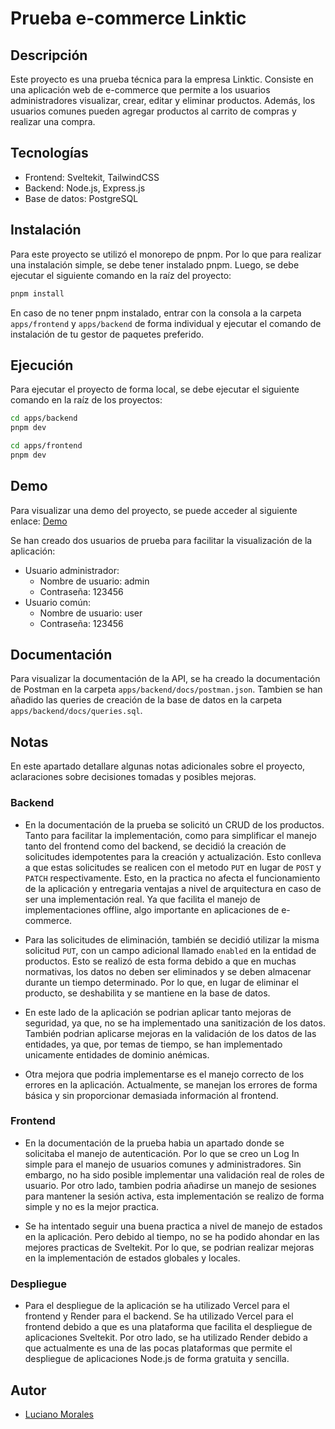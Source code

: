 # Prueba e-commerce Linktic

## Descripción
Este proyecto es una prueba técnica para la empresa Linktic. Consiste en una aplicación web de e-commerce que permite a los usuarios administradores visualizar, crear, editar y eliminar productos. Además, los usuarios comunes pueden agregar productos al carrito de compras y realizar una compra.

## Tecnologías
- Frontend: Sveltekit, TailwindCSS
- Backend: Node.js, Express.js
- Base de datos: PostgreSQL

## Instalación
Para este proyecto se utilizó el monorepo de pnpm. Por lo que para realizar una instalación simple, se debe tener instalado pnpm. Luego, se debe ejecutar el siguiente comando en la raíz del proyecto:
```bash
pnpm install
```

En caso de no tener pnpm instalado, entrar con la consola a la carpeta `apps/frontend` y `apps/backend` de forma individual y ejecutar el comando de instalación de tu gestor de paquetes preferido.

## Ejecución
Para ejecutar el proyecto de forma local, se debe ejecutar el siguiente comando en la raíz de los proyectos:
```bash
cd apps/backend
pnpm dev
```
```bash
cd apps/frontend
pnpm dev
```

## Demo
Para visualizar una demo del proyecto, se puede acceder al siguiente enlace: [Demo](https://prueba-linktic.vercel.app/)

Se han creado dos usuarios de prueba para facilitar la visualización de la aplicación:
- Usuario administrador:
  - Nombre de usuario: admin
  - Contraseña: 123456
- Usuario común:
  - Nombre de usuario: user
  - Contraseña: 123456
  
## Documentación
Para visualizar la documentación de la API, se ha creado la documentación de Postman en la carpeta `apps/backend/docs/postman.json`. Tambien se han añadido las queries de creación de la base de datos en la carpeta `apps/backend/docs/queries.sql`.

## Notas
En este apartado detallare algunas notas adicionales sobre el proyecto, aclaraciones sobre decisiones tomadas y posibles mejoras.

### Backend
- En la documentación de la prueba se solicitó un CRUD de los productos. Tanto para facilitar la implementación, como para simplificar el manejo tanto del frontend como del backend, se decidió la creación de solicitudes idempotentes para la creación y actualización. Esto conlleva a que estas solicitudes se realicen con el metodo `PUT` en lugar de `POST` y `PATCH` respectivamente. Esto, en la practica no afecta el funcionamiento de la aplicación y entregaria ventajas a nivel de arquitectura en caso de ser una implementación real. Ya que facilita el manejo de implementaciones offline, algo importante en aplicaciones de e-commerce.

- Para las solicitudes de eliminación, también se decidió utilizar la misma solicitud `PUT`, con un campo adicional llamado `enabled` en la entidad de productos. Esto se realizó de esta forma debido a que en muchas normativas, los datos no deben ser eliminados y se deben almacenar durante un tiempo determinado. Por lo que, en lugar de eliminar el producto, se deshabilita y se mantiene en la base de datos.

- En este lado de la aplicación se podrian aplicar tanto mejoras de seguridad, ya que, no se ha implementado una sanitización de los datos. También podrian aplicarse mejoras en la validación de los datos de las entidades, ya que, por temas de tiempo, se han implementado unicamente entidades de dominio anémicas.

- Otra mejora que podria implementarse es el manejo correcto de los errores en la aplicación. Actualmente, se manejan los errores de forma básica y sin proporcionar demasiada información al frontend.

### Frontend
- En la documentación de la prueba habia un apartado donde se solicitaba el manejo de autenticación. Por lo que se creo un Log In simple para el manejo de usuarios comunes y administradores. Sin embargo, no ha sido posible implementar una validación real de roles de usuario. Por otro lado, tambien podria añadirse un manejo de sesiones para mantener la sesión activa, esta implementación se realizo de forma simple y no es la mejor practica.

- Se ha intentado seguir una buena practica a nivel de manejo de estados en la aplicación. Pero debido al tiempo, no se ha podido ahondar en las mejores practicas de Sveltekit. Por lo que, se podrian realizar mejoras en la implementación de estados globales y locales.

### Despliegue
- Para el despliegue de la aplicación se ha utilizado Vercel para el frontend y Render para el backend. Se ha utilizado Vercel para el frontend debido a que es una plataforma que facilita el despliegue de aplicaciones Sveltekit. Por otro lado, se ha utilizado Render debido a que actualmente es una de las pocas plataformas que permite el despliegue de aplicaciones Node.js de forma gratuita y sencilla.


## Autor
- [Luciano Morales](https://github.com/luc-mo)
